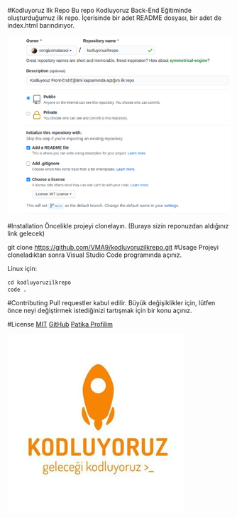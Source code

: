 #Kodluyoruz Ilk Repo
Bu repo Kodluyoruz Back-End Eğitiminde oluşturduğumuz ilk repo. İçerisinde bir adet README dosyası, bir adet de index.html barındırıyor.

![örnek1](https://raw.githubusercontent.com/Kodluyoruz/taskforce/main/git/odev1/figures/github.png)

#Installation
Öncelikle projeyi clonelayın. (Buraya sizin reponuzdan aldığınız link gelecek)

git clone https://github.com/VMA9/kodluyoruzilkrepo.git
#Usage
Projeyi cloneladıktan sonra Visual Studio Code programında açınız.

Linux için:
```
cd kodluyoruzilkrepo
code .
```
#Contributing
Pull requestler kabul edilir. Büyük değişiklikler için, lütfen önce neyi değiştirmek istediğinizi tartışmak için bir konu açınız.

#License
[MIT](https://github.com/VMA9/kodluyoruzilkrepo/blob/main/LICENSE)
[GitHub](https://github.com/VMA9)
[Patika Profilim](https://app.patika.dev/vma)


![kodluyoruz](https://raw.githubusercontent.com/Kodluyoruz/taskforce/git/git/markdown-nedir-nasil-kullaniriz-/figures/kodluyoruz_logo.jpg)
